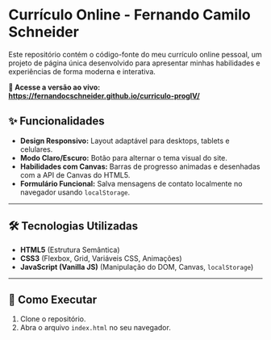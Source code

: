# Currículo Online - Fernando Camilo Schneider

Este repositório contém o código-fonte do meu currículo online pessoal, um projeto de página única desenvolvido para apresentar minhas habilidades e experiências de forma moderna e interativa.

**🔗 Acesse a versão ao vivo:** **https://fernandocschneider.github.io/curriculo-progIV/** 

## ✨ Funcionalidades

* **Design Responsivo:** Layout adaptável para desktops, tablets e celulares.
* **Modo Claro/Escuro:** Botão para alternar o tema visual do site.
* **Habilidades com Canvas:** Barras de progresso animadas e desenhadas com a API de Canvas do HTML5.
* **Formulário Funcional:** Salva mensagens de contato localmente no navegador usando `localStorage`.

---

## 🛠️ Tecnologias Utilizadas

* **HTML5** (Estrutura Semântica)
* **CSS3** (Flexbox, Grid, Variáveis CSS, Animações)
* **JavaScript (Vanilla JS)** (Manipulação do DOM, Canvas, `localStorage`)

---

## 🚀 Como Executar

1.  Clone o repositório.
2.  Abra o arquivo `index.html` no seu navegador.
